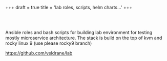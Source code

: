 +++
draft = true
title = 'lab roles, scripts, helm charts...'
+++

<br><br>

Ansible roles and bash scripts for building lab environment for testing mostly microservice architecture. The stack is build on the top of kvm and rocky linux 9 (use please rocky9 branch)

https://github.com/veldrane/lab